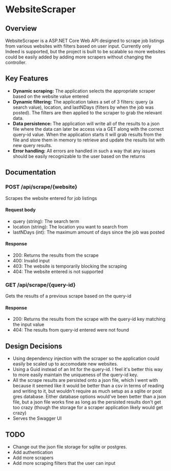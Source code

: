 # WebsiteScraper

## Overview
WebsiteScraper is a ASP.NET Core Web API designed to scrape job listings from various websites with filters based on user input. Currently only Indeed is supported, but the project is built to be scalable so more websites could be easily added by adding more scrapers without changing the controller.

## Key Features
- **Dynamic scraping:** The application selects the appropriate scraper based on the website value entered
- **Dynamic filtering:** The application takes a set of 3 filters: query (a search value), location, and lastNDays (filters by when the job was posted). The filters are then applied to the scraper to grab the relevant data.
- **Data persistence:** The application will write all of the results to a json file where the data can later be access via a GET along with the correct query-id value. When the application starts it will grab results from the file and store them in memory to retrieve and update the results list with new query results.
- **Error handling:** All errors are handled in such a way that any issues should be easily recognizable to the user based on the returns

## Documentation
### POST /api/scrape/{website}
Scrapes the website entered for job listings
#### Request body
- query (string): The search term
- location (string): The location you want to search from
- lastNDays (int): The maximum amount of days since the job was posted
#### Response
- 200: Returns the results from the scrape
- 400: Invalid input
- 403: The website is temporarily blocking the scraping
- 404: The website entered is not supported
### GET /api/scrape/{query-id}
Gets the results of a previous scrape based on the query-id
#### Response
- 200: Returns the results from the scrape with the query-id key matching the input value
- 404: The results from query-id entered were not found

## Design Decisions
- Using dependency injection with the scraper so the application could easily be scaled up to accomodate new websites.
- Using a Guid instead of an Int for the query-id. I feel it's better this way to more easily maintain the uniqueness of the query-id key.
- All the scrape results are persisted onto a json file, which I went with because it seemed like it would be better than a csv in terms of reading and writing to it, but wouldn't require as much setup as a sqlite or post gres database. Either database options would've been better than a json file, but a json file works fine as long as the persisted results don't get too crazy (though the storage for a scraper application likely would get crazy)
- Serves the Swagger UI

## TODO
- Change out the json file storage for sqlite or postgres.
- Add authentication
- Add more scrapers
- Add more scraping filters that the user can input

